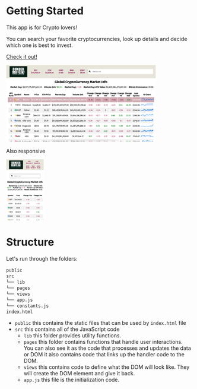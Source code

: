 # Getting Started

This app is for Crypto lovers!

You can search your favorite cryptocurrencies, look up details and decide which one is best to invest.

[Check it out!](https://slymny.github.io/dunder-mifflin-crypto-inc/)



<img src="https://github.com/slymny/dunder-mifflin-crypto-inc/blob/main/public/screenshot_desktop.png?raw=true" width="80%" title="Mobile" alt="mobile">


Also responsive

<img src="https://github.com/slymny/dunder-mifflin-crypto-inc/blob/main/public/screenshot_mobile.png?raw=true" width="20%" title="Mobile" alt="mobile">



# Structure

Let's run through the folders:

```
public
src
└── lib
└── pages
└── views
└── app.js
└── constants.js
index.html
```

- `public` this contains the static files that can be used by `index.html` file
- `src` this contains all of the JavaScript code
  - `lib` this folder provides utility functions.
  - `pages` this folder contains functions that handle user interactions. You can also see it as the code that processes and updates the data or DOM
    it also contains code that links up the handler code to the DOM.
  - `views` this contains code to define what the DOM will look like. They will create the DOM element and give it back.
  - `app.js` this file is the initialization code.
  
<!-- # Goal

- [x] (must have) The app shows the most popular cryptocurrencies’ name, price, BTC rank, market cap, volume 24h, change 30m, change 1h, change 6h, change 12h, change 24h, change 7d, change 30d, change 1y, ath price, ath price percentage. For now, I am planning to show 9 currencies.
- [x] (must have) A user can click a cryptocurrency to look for details in another webpage 
- [x] (must have) In the navbar, the app shows 5 of the currencies with only the prices(USD). They are going to refresh every 30 seconds.
- [x] (must have) The user can see the last update time (UTC or local).
- [ ] (should have) When the user clicks the currency on the table, he/she can see the graphics of that coin. By default, it is going to show 1d change. With the 6h, 12h, 24h, 7d, 30d, 1y choices the user can see the graphics of that period.
- [ ] (should have) Crypto Exchange
- [ ] (should have) Price alert
- [ ] (should have) Showing currency more than 9
- [x] (could have) Search function for currencies other than already shown -->
